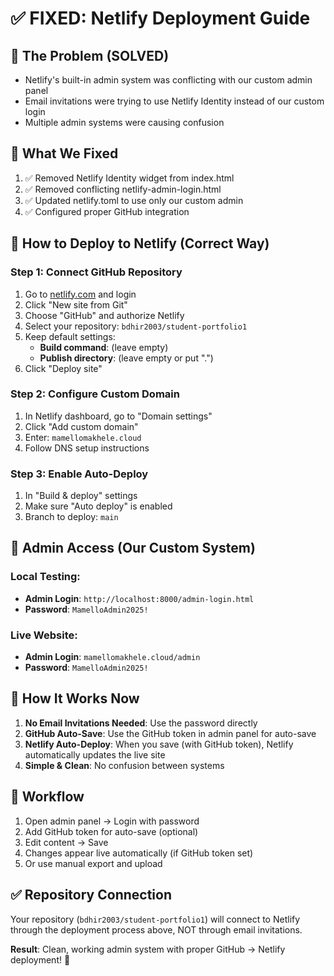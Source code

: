 # ✅ FIXED: Netlify Deployment Guide

## 🎯 **The Problem (SOLVED)**
- Netlify's built-in admin system was conflicting with our custom admin panel
- Email invitations were trying to use Netlify Identity instead of our custom login
- Multiple admin systems were causing confusion

## 🔧 **What We Fixed**
1. ✅ Removed Netlify Identity widget from index.html
2. ✅ Removed conflicting netlify-admin-login.html 
3. ✅ Updated netlify.toml to use only our custom admin
4. ✅ Configured proper GitHub integration

## 🚀 **How to Deploy to Netlify (Correct Way)**

### Step 1: Connect GitHub Repository
1. Go to [netlify.com](https://netlify.com) and login
2. Click "New site from Git"
3. Choose "GitHub" and authorize Netlify
4. Select your repository: `bdhir2003/student-portfolio1`
5. Keep default settings:
   - **Build command**: (leave empty)
   - **Publish directory**: (leave empty or put ".")
6. Click "Deploy site"

### Step 2: Configure Custom Domain
1. In Netlify dashboard, go to "Domain settings"
2. Click "Add custom domain"
3. Enter: `mamellomakhele.cloud`
4. Follow DNS setup instructions

### Step 3: Enable Auto-Deploy
1. In "Build & deploy" settings
2. Make sure "Auto deploy" is enabled
3. Branch to deploy: `main`

## 🔐 **Admin Access (Our Custom System)**

### Local Testing:
- **Admin Login**: `http://localhost:8000/admin-login.html`
- **Password**: `MamelloAdmin2025!`

### Live Website:
- **Admin Login**: `mamellomakhele.cloud/admin`
- **Password**: `MamelloAdmin2025!`

## 🎯 **How It Works Now**

1. **No Email Invitations Needed**: Use the password directly
2. **GitHub Auto-Save**: Use the GitHub token in admin panel for auto-save
3. **Netlify Auto-Deploy**: When you save (with GitHub token), Netlify automatically updates the live site
4. **Simple & Clean**: No confusion between systems

## 🔄 **Workflow**
1. Open admin panel → Login with password
2. Add GitHub token for auto-save (optional)
3. Edit content → Save
4. Changes appear live automatically (if GitHub token set)
5. Or use manual export and upload

## ✅ **Repository Connection**
Your repository (`bdhir2003/student-portfolio1`) will connect to Netlify through the deployment process above, NOT through email invitations.

**Result**: Clean, working admin system with proper GitHub → Netlify deployment! 🚀
